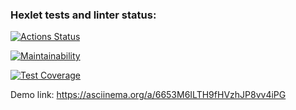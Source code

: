 ### Hexlet tests and linter status:

[![Actions Status](https://github.com/AlexNeva/backend-project-44/actions/workflows/hexlet-check.yml/badge.svg)](https://github.com/AlexNeva/backend-project-44/actions)

[![Maintainability](https://api.codeclimate.com/v1/badges/867a3fcdf855fa29ea13/maintainability)](https://codeclimate.com/github/AlexNeva/backend-project-44/maintainability)

[![Test Coverage](https://api.codeclimate.com/v1/badges/867a3fcdf855fa29ea13/test_coverage)](https://codeclimate.com/github/AlexNeva/backend-project-44/test_coverage)

Demo link: https://asciinema.org/a/6653M6ILTH9fHVzhJP8vv4iPG
